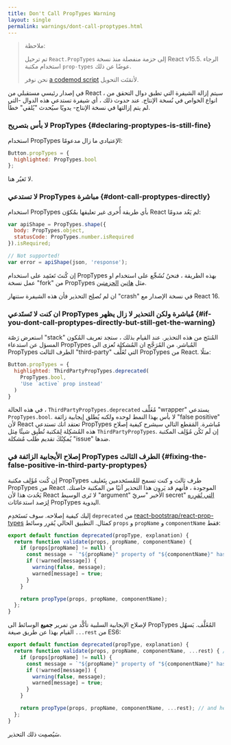 ```yaml
---
title: Don't Call PropTypes Warning
layout: single
permalink: warnings/dont-call-proptypes.html
---
```


> ملاحظة:
>
> تم ترحيل `React.PropTypes` إلى حزمة منفصلة منذ نسخة React v15.5. الرجاء استخدام مكتبة `prop-types` عوضًا عن ذلك.
>
> نحن نوفر [a codemod script](/blog/2017/04/07/react-v15.5.0.html#migrating-from-react.proptypes) لأتمَتَت التحويل.

في إصدار رئيسي مستقبلي من React ، سيتم إزالة الشيفرة التي تطبق دوال التحقق من انواع الخواص في نُسخة الإنتاج. عند حدوث ذلك ، أي شيفرة تستدعي هذه الدوال -التي لم يتم إزالتها في نسخة الإنتاج- يدويًا سيُحدث "يُلقي" خطأ.

### لا بأس بتصريح PropTypes {#declaring-proptypes-is-still-fine}

استخدام PropTypes الإعتيادي ما زال مدعومًا:

```javascript
Button.propTypes = {
  highlighted: PropTypes.bool
};
```

لا تَغيُر هنا.

### لا تستدعي PropTypes مباشرة {#dont-call-proptypes-directly}

استخدام PropTypes بأي طريقة أُخرى غير تعليقها بمُكوّن React لم يَعُد مدومًا:

```javascript
var apiShape = PropTypes.shape({
  body: PropTypes.object,
  statusCode: PropTypes.number.isRequired
}).isRequired;

// Not supported!
var error = apiShape(json, 'response');
```

إن كُنتَ تَعتَمِد على استخدام PropTypes بهذه الطريقة ، فنحنُ نُشَجِّع على استخدام او عمل نسخة "fork" من PropTypes مثل [هاتين](https://github.com/aackerman/PropTypes) [الحزمتين](https://github.com/developit/proptypes).

ان لم تُصلِح التحذير فأن هذه الشيفرة ستنهار "crash" في نسخة الإصدار مع React 16.

### ان كنت لا تَستَدعي PropTypes مُباشرة ولكن التحذير لا زال يظهر {#if-you-dont-call-proptypes-directly-but-still-get-the-warning}

استعرض رَصّة "stack" المُنتَج من هذه التحذير. عند القيام بذلك ، ستجد تعريف المُكون المسؤل عن استدعاء PropTypes المُباشر. من المُرَجَّح ان المُشكلة تُعزى الى PropTypes الطرف الثالث "third-party" التي تُغَلِّف PropTypes من React. مثلًا:

```js
Button.propTypes = {
  highlighted: ThirdPartyPropTypes.deprecated(
    PropTypes.bool,
    'Use `active` prop instead'
  )
}
```

في هذه الحالة ، `ThirdPartyPropTypes.deprecated` مُغَلِّف "wrapper" يستدعي `PropTypes.bool`. لا بأس بهذا النمط لوحده ولكنه يُطلق إيجابية زائفة "false positive" لأن React تعتقد انك تستدعي PropTypes مُباشرة. المَقطع التالي سيشرح كيفية إصلاح هذه المُشكِلة لِمَكتبة تُطَبِق  شيئًا مِثل `ThirdPartyPropTypes`. إن لَم تَكُن مُؤَلِف المكتبة يُمكِنُكَ تقديم طلب مُشكلة "issue" ضدها.

### إصلاح الأيجابية الزائفة في PropTypes الطرف الثالث {#fixing-the-false-positive-in-third-party-proptypes}

إن كُنت مُؤَلِف مكتبة PropTypes طرف ثالث و كنت تسمح للمُستَخدمين بِتَغليف PropTypes من React الموجودة ، فأنهم قد يَرون هذا التحذير آتيًا من المكتبة خاصتك. يَحُدث هذا لأن React لا تَرى الوسيط "argument" الأخير "سريّ secret" [التي تُمَرِره](https://github.com/facebook/react/pull/7132) لِرَصد استدعائات PropTypes اليدوية.  

إليك كيفية إصلاحه. سوف نَستَخدِم `deprecated` من [react-bootstrap/react-prop-types](https://github.com/react-bootstrap/react-prop-types/blob/0d1cd3a49a93e513325e3258b28a82ce7d38e690/src/deprecated.js) كمثال. التطبيق الحالي يُمَرِر وسائط `props` و `propName` و `componentName` فقط:

```javascript
export default function deprecated(propType, explanation) {
  return function validate(props, propName, componentName) {
    if (props[propName] != null) {
      const message = `"${propName}" property of "${componentName}" has been deprecated.\n${explanation}`;
      if (!warned[message]) {
        warning(false, message);
        warned[message] = true;
      }
    }

    return propType(props, propName, componentName);
  };
}
```

لإصلاح الإيجابية السلبية تأكَّد من تمرير **جميع** الوسائط الى PropTypes المُغَلَّف. يَسهُل القيام بهذا عن طريق صيغة `...rest` من ES6:

```javascript
export default function deprecated(propType, explanation) {
  return function validate(props, propName, componentName, ...rest) { // Note ...rest here
    if (props[propName] != null) {
      const message = `"${propName}" property of "${componentName}" has been deprecated.\n${explanation}`;
      if (!warned[message]) {
        warning(false, message);
        warned[message] = true;
      }
    }

    return propType(props, propName, componentName, ...rest); // and here
  };
}
```

سَيُصمِت ذلك التحذير.
